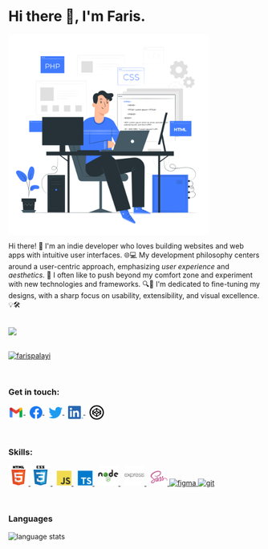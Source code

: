 <!-- Title -->

# Hi there 👋, I'm Faris.

<!-- hero image -->

<img align="center" src="logos/intro-img.svg" alt="sent me an email" height="400" width="auto" />

<br>

<p>Hi there! 👋 I'm an indie developer who loves building websites and web apps with intuitive user interfaces. 🌐💻 My development philosophy centers around a user-centric approach, emphasizing <em>user experience</em> and <em>aesthetics</em>. 🎨 I often like to push beyond my comfort zone and experiment with new technologies and frameworks. 🔍🚀 I'm dedicated to fine-tuning my designs, with a sharp focus on usability, extensibility, and visual excellence. 💡🛠️</p>

<!-- Github Stats -->

<!-- ![Github stats](https://github-readme-stats.vercel.app/api?username=farispalayi&show_icons=true&locale=en) -->

<!-- Github Languages Card -->
  <!-- ![language stats](https://github-readme-stats.vercel.app/api/top-langs?username=farispalayi&show_icons=true&locale=en&layout=compact) -->

<!-- Github Streak -->
<!--   ![github streak](https://github-readme-streak-stats.herokuapp.com/?user=farispalayi&) -->

<br />

<!-- Viewers Count -->

<img align="left" src="https://komarev.com/ghpvc/?username=farispalayi&label=Profile%20views&color=0e75b6&style=flat">

<!--  Visitors Count  -->
<!-- <img align="left" src="https://visitor-badge.glitch.me/badge?page_id=farispalayi">
<br /> -->

<br />
<br />

<!-- Twitter Followers Count -->
<p align="left"> 
  <a href="https://twitter.com/farispalayi" target="_blank"><img src="https://img.shields.io/twitter/follow/farispalayi?logo=twitter&style=for-the-badge" alt="farispalayi" /></a> 
</p>

<br />

<!-- Social Media Icons -->
<h3 align="left">Get in touch:</h3>

<p align="left">
  <!-- email -->
  <a href="mailto:farispalayi@gmail.com" target="_blank">
    <img align="center" src="logos/gmail logo.png" alt="sent me an email" height="30" width="auto" />
  </a> &nbsp;

  <!-- facebook -->
  <a href="https://fb.com/farispalayi" target="_blank">
    <img align="center" src="logos/facebook logo.png" alt="say hi to me on facebook" height="26" width="auto" />
  </a> &nbsp;

  <!-- twitter -->
  <a href="https://twitter.com/farispalayi" target="_blank">
    <img align="center" src="logos/twitter logo.png" alt="me in twitter" height="23" width="auto" />
  </a> &nbsp;

  <!-- linkedin -->
  <a href="https://linkedin.com/in/farispalayi" target="_blank">
    <img align="center" src="logos/linkedin logo.png" alt="me in linkedin" height="auto" width="30" />
  </a> &nbsp;

  <!-- codepen -->
  <a href="https://codepen.io/farispalayi" target="_blank">
    <img align="center" src="logos/codepen logo black.png" alt="see my pens on codepen.io" height="30" width="auto" />
  </a>
</p>

<br />

### Skills:
<p align="left">
  <!--  HTML  -->
  <a href="https://www.w3.org/html/" target="_blank"> 
    <img src="https://raw.githubusercontent.com/devicons/devicon/master/icons/html5/html5-original-wordmark.svg" alt="html5" width="auto" height="40"/>
  </a>

  <!--  CSS  -->
  <a href="https://www.w3schools.com/css/" target="_blank">
    <img src="https://raw.githubusercontent.com/devicons/devicon/master/icons/css3/css3-original-wordmark.svg" alt="css3" width="auto" height="40"/>
  </a> &nbsp;

  <!--  Javascript  -->
  <a href="https://developer.mozilla.org/en-US/docs/Web/JavaScript" target="_blank">
    <img src="https://raw.githubusercontent.com/devicons/devicon/master/icons/javascript/javascript-original.svg" alt="javascript" width="auto" height="30"/>
  </a> &nbsp;

  <!--  Typescript  -->
  <a href="https://www.typescriptlang.org/" target="_blank">
    <img src="https://raw.githubusercontent.com/devicons/devicon/master/icons/typescript/typescript-original.svg" alt="typescript" width="auto" height="30"/>
  </a> &nbsp;

  <!--  NodeJS  -->
  <a href="https://nodejs.org" target="_blank">
    <img src="https://raw.githubusercontent.com/devicons/devicon/master/icons/nodejs/nodejs-original-wordmark.svg" alt="nodejs" width="auto" height="40"/>
  </a> &nbsp;

  <!--  Express  -->
  <a href="https://expressjs.com" target="_blank">
    <img src="https://raw.githubusercontent.com/devicons/devicon/master/icons/express/express-original-wordmark.svg" alt="express" width="auto" height="40"/>
  </a> &nbsp;

  <!--  Sass  -->
  <a href="https://sass-lang.com" target="_blank">
    <img src="https://raw.githubusercontent.com/devicons/devicon/master/icons/sass/sass-original.svg" alt="sass" width="auto" height="34"/>
  </a>

  <!--  Figma  -->
  <a href="https://www.figma.com/" target="_blank">
    <img src="https://www.vectorlogo.zone/logos/figma/figma-icon.svg" alt="figma" width="auto" height="32"/>
  </a>
  
  <!--  Git  -->
  <a href="https://git-scm.com/" target="_blank">
    <img src="https://www.vectorlogo.zone/logos/git-scm/git-scm-icon.svg" alt="git" width="auto" height="34"/>
  </a>
</p>

<!-- Most Used Languages -->
<br />

### Languages

<!-- ![Most Used Languages](https://github-readme-stats.anuraghazra1.vercel.app/api/top-langs/?username=FarisPalayi) &layout=compact -->

![language stats](https://github-readme-stats.vercel.app/api/top-langs?username=farispalayi&show_icons=true&locale=en&layout=compact)